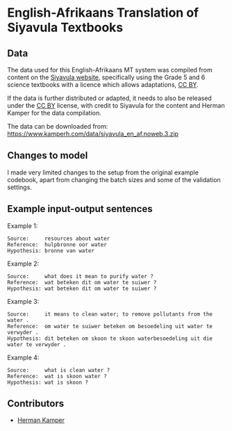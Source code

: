 English-Afrikaans Translation of Siyavula Textbooks
===================================================

Data
----
The data used for this English-Afrikaans MT system was compiled from content
on the [Siyavula website](https://www.siyavula.com/read), specifically using
the Grade 5 and 6 science textbooks with a licence which allows adaptations,
[CC BY](https://creativecommons.org/licenses/by/3.0/).

If the data is further distributed or adapted, it needs to also be released
under the [CC BY](https://creativecommons.org/licenses/by/3.0/) license, with
credit to Siyavula for the content and Herman Kamper for the data compilation.

The data can be downloaded from:
https://www.kamperh.com/data/siyavula_en_af.noweb.3.zip


Changes to model
----------------
I made very limited changes to the setup from the original example codebook,
apart from changing the batch sizes and some of the validation settings.


Example input-output sentences
------------------------------

Example 1:

    Source:     resources about water
    Reference:  hulpbronne oor water
    Hypothesis: bronne van water

Example 2:

    Source:     what does it mean to purify water ?
    Reference:  wat beteken dit om water te suiwer ?
    Hypothesis: wat beteken dit om water te suiwer ?

Example 3:

    Source:     it means to clean water; to remove pollutants from the water .
    Reference:  om water te suiwer beteken om besoedeling uit water te verwyder .
    Hypothesis: dit beteken om skoon te skoon waterbesoedeling uit die water te verwyder .

Example 4:

    Source:     what is clean water ?
    Reference:  wat is skoon water ?
    Hypothesis: wat is skoon ?


Contributors
------------
- [Herman Kamper](http://www.kamperh.com/)
